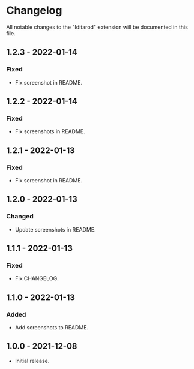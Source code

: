# Changelog

All notable changes to the "Iditarod" extension will be documented in this file.

## 1.2.3 - 2022-01-14

### Fixed

- Fix screenshot in README.

## 1.2.2 - 2022-01-14

### Fixed

- Fix screenshots in README.

## 1.2.1 - 2022-01-13

### Fixed

- Fix screenshot in README.

## 1.2.0 - 2022-01-13

### Changed

- Update screenshots in README.

## 1.1.1 - 2022-01-13

### Fixed

- Fix CHANGELOG.

## 1.1.0 - 2022-01-13

### Added

- Add screenshots to README.

## 1.0.0 - 2021-12-08

- Initial release.
